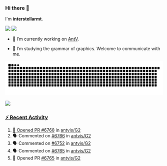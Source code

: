 ### Hi there 👋

I'm **interstellarmt**.

[![](https://img.shields.io/endpoint?url=https://awards.antv.vision/interstellarmt-g2-contributor.json)](https://github.com/antvis/g2)
[![](https://img.shields.io/endpoint?url=https://awards.antv.vision/interstellarmt-gpt-vis-contributor.json)](https://github.com/antvis/gpt-vis)

- 🔭 I’m currently working on [AntV](https://github.com/antvis).

- 📖 I’m studying the grammar of graphics. Welcome to communicate with me.

![](https://raw.githubusercontent.com/interstellarmt/interstellarmt/refs/heads/output/github-contribution-grid-snake.svg)
<div>
  <a href="https://github.com/interstellarmt">
  <img height="180em" src="https://github-readme-stats-eight-theta.vercel.app/api?username=interstellarmt&show_icons=true&include_all_commits=true&count_private=true&theme=tokyonight"/>
</div>
    
### :zap: Recent Activity

<!--START_SECTION:activity-->
1. 💪 Opened PR [#6768](https://github.com/antvis/G2/pull/6768) in [antvis/G2](https://github.com/antvis/G2)
2. 🗣 Commented on [#6766](https://github.com/antvis/G2/pull/6766#issuecomment-2799831474) in [antvis/G2](https://github.com/antvis/G2)
3. 🗣 Commented on [#6752](https://github.com/antvis/G2/pull/6752#issuecomment-2799830079) in [antvis/G2](https://github.com/antvis/G2)
4. 🗣 Commented on [#6765](https://github.com/antvis/G2/pull/6765#issuecomment-2796209967) in [antvis/G2](https://github.com/antvis/G2)
5. 💪 Opened PR [#6765](https://github.com/antvis/G2/pull/6765) in [antvis/G2](https://github.com/antvis/G2)
<!--END_SECTION:activity-->

